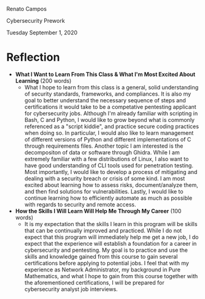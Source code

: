 Renato Campos

Cybersecurity Prework

Tuesday September 1, 2020

# Reflection

- **What I Want to Learn From This Class & What I'm Most Excited About Learning** (200 words)  
  - What I hope to learn from this class is a general, solid understanding of security standards, frameworks, and compliances. It is also my goal to better understand the necessary sequence of steps and certifications it would take to be a competative pentesting applicant for cybersecurity jobs. Although I'm already familiar with scripting in Bash, C and Python, I would like to grow beyond what is commonly referenced as a "script kiddie", and practice secure coding practices when doing so. In particular, I would also like to learn management of different versions of Python and different implementations of C through requirements files. Another topic I am interested is the decompositon of data or software through Ghidra. While I am extremely familiar with a few distributions of Linux, I also want to have good understanding of CLI tools used for penetration testing. Most importantly, I would like to develop a process of mitigating and dealing with a security breach or crisis of some kind. I am most excited about learning how to assess risks, document/analyze them, and then find solutions for vulnerabilities. Lastly, I would like to continue learning how to efficiently automate as much as possible with regards to security and remote access.
- **How the Skills I Will Learn Will Help Me Through My Career** (100 words)
  - It is my expectation that the skills I learn in this program will be skills that can be continually improved and practiced. While I do not expect that this program will immediately help me get a new job, I do expect that the experience will establish a foundation for a career in cybersecurity and pentesting. My goal is to practice and use the skills and knowledge gained from this course to gain several certifications before applying to potential jobs. I feel that with my experience as Network Administrator, my background in Pure Mathematics, and what I hope to gain from this course together with the aforementioned certifications, I will be prepared for cybersecurity analyst job interviews.
